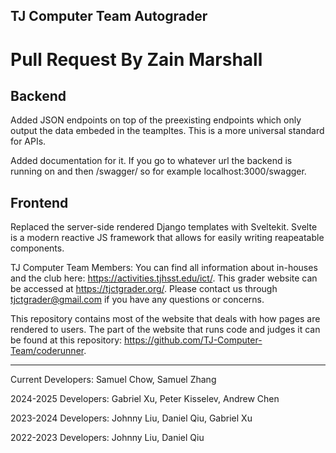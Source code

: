 ## TJ Computer Team Autograder

# Pull Request By Zain Marshall

## Backend

Added JSON endpoints on top of the preexisting endpoints which only output the data embeded in the teampltes. This is a more universal standard for APIs. 

Added documentation for it. If you go to whatever url the backend is running on and then /swagger/ so for example localhost:3000/swagger. 

## Frontend

Replaced the server-side rendered Django templates with Sveltekit. Svelte is a modern reactive JS framework that allows for easily writing reapeatable components. 


TJ Computer Team Members: You can find all information about in-houses and the club here: https://activities.tjhsst.edu/ict/.
This grader website can be accessed at https://tjctgrader.org/.
Please contact us through tjctgrader@gmail.com if you have any questions or concerns.

This repository contains most of the website that deals with how pages are rendered to users. The part of the website that runs code and judges it can be found at this repository: https://github.com/TJ-Computer-Team/coderunner.

---

Current Developers: Samuel Chow, Samuel Zhang

2024-2025 Developers: Gabriel Xu, Peter Kisselev, Andrew Chen

2023-2024 Developers: Johnny Liu, Daniel Qiu, Gabriel Xu

2022-2023 Developers: Johnny Liu, Daniel Qiu
